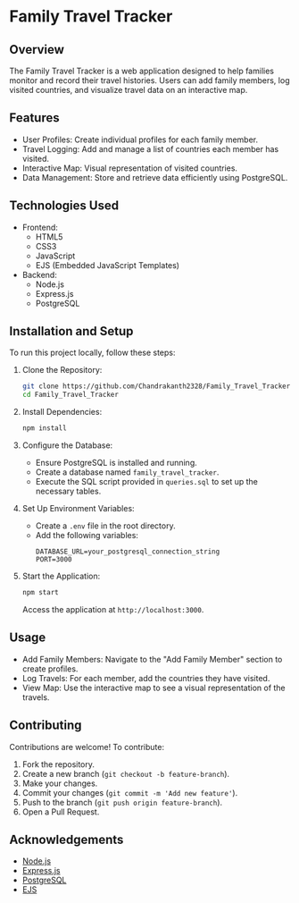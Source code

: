 # Family Travel Tracker

## Overview

The Family Travel Tracker is a web application designed to help families monitor and record their travel histories. Users can add family members, log visited countries, and visualize travel data on an interactive map.

## Features

- User Profiles: Create individual profiles for each family member.
- Travel Logging: Add and manage a list of countries each member has visited.
- Interactive Map: Visual representation of visited countries.
- Data Management: Store and retrieve data efficiently using PostgreSQL.

## Technologies Used

- Frontend:
  - HTML5
  - CSS3
  - JavaScript
  - EJS (Embedded JavaScript Templates)
- Backend:
  - Node.js
  - Express.js
  - PostgreSQL

## Installation and Setup

To run this project locally, follow these steps:

1. Clone the Repository:
   ```bash
   git clone https://github.com/Chandrakanth2328/Family_Travel_Tracker.git
   cd Family_Travel_Tracker
   ```

2. Install Dependencies:
   ```bash
   npm install
   ```

3. Configure the Database:
   - Ensure PostgreSQL is installed and running.
   - Create a database named `family_travel_tracker`.
   - Execute the SQL script provided in `queries.sql` to set up the necessary tables.

4. Set Up Environment Variables:
   - Create a `.env` file in the root directory.
   - Add the following variables:
     ```
     DATABASE_URL=your_postgresql_connection_string
     PORT=3000
     ```

5. Start the Application:
   ```bash
   npm start
   ```
   Access the application at `http://localhost:3000`.

## Usage

- Add Family Members: Navigate to the "Add Family Member" section to create profiles.
- Log Travels: For each member, add the countries they have visited.
- View Map: Use the interactive map to see a visual representation of the travels.

## Contributing

Contributions are welcome! To contribute:

1. Fork the repository.
2. Create a new branch (`git checkout -b feature-branch`).
3. Make your changes.
4. Commit your changes (`git commit -m 'Add new feature'`).
5. Push to the branch (`git push origin feature-branch`).
6. Open a Pull Request.

## Acknowledgements

- [Node.js](https://nodejs.org/)
- [Express.js](https://expressjs.com/)
- [PostgreSQL](https://www.postgresql.org/)
- [EJS](https://ejs.co/)
